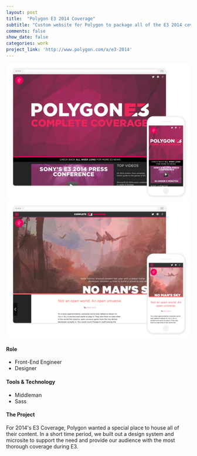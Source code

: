 ```yaml
---
layout: post
title:  "Polygon E3 2014 Coverage"
subtitle: "Custom website for Polygon to package all of the E3 2014 coverage."
comments: false
show_date: false
categories: work
project_link: 'http://www.polygon.com/a/e3-2014'
---
```

![Image of the Polygon E3 website](/assets/images/work/polygon-e3-1.jpg)
![Image of the Polygon E3 website](/assets/images/work/polygon-e3.jpg)

#### Role
- Front-End Engineer
- Designer

#### Tools & Technology
- Middleman
- Sass

#### The Project
For 2014's E3 Coverage, Polygon wanted a special place to house all of their content. In a short time period, we built out a design system and microsite to support the need and provide our audience with the most thorough coverage during E3.

